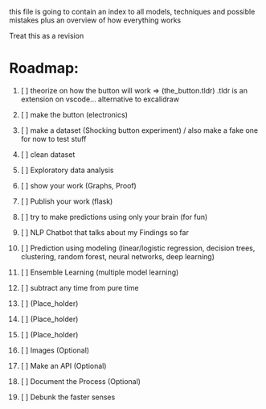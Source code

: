 this file is going to contain an index to all models, techniques and possible mistakes plus an overview of how everything works

Treat this as a revision

# Roadmap:

1. [ ] theorize on how the button will work => (the_button.tldr) .tldr is an extension on vscode... alternative to excalidraw

2. [ ] make the button (electronics)

3. [ ] make a dataset (Shocking button experiment) / also make a fake one for now to test stuff

4. [ ] clean dataset

5. [ ] Exploratory data analysis

6. [ ] show your work (Graphs, Proof)

7. [ ] Publish your work (flask)

8. [ ] try to make predictions using only your brain (for fun)

9. [ ] NLP Chatbot that talks about my Findings so far

10. [ ] Prediction using modeling (linear/logistic regression, decision trees, clustering, random forest, neural networks, deep learning)

11. [ ] Ensemble Learning (multiple model learning)

12. [ ] subtract any time from pure time

13. [ ] (Place_holder)

14. [ ] (Place_holder)

15. [ ] (Place_holder)

16. [ ] Images (Optional)

17. [ ] Make an API (Optional)

18. [ ] Document the Process (Optional)

19. [ ] Debunk the faster senses
